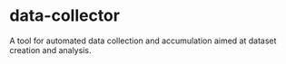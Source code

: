 # data-collector
A tool for automated data collection and accumulation aimed at dataset creation and analysis.
